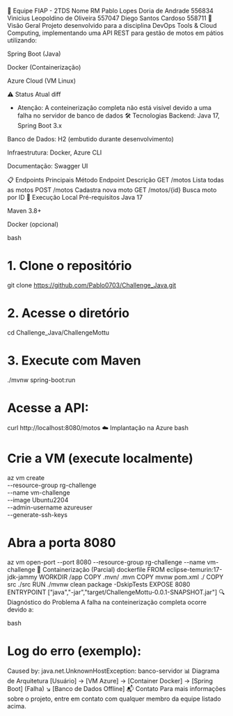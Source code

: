 👥 Equipe FIAP - 2TDS
Nome	RM
Pablo Lopes Doria de Andrade	556834
Vinicius Leopoldino de Oliveira	557047
Diego Santos Cardoso	558711
📌 Visão Geral
Projeto desenvolvido para a disciplina DevOps Tools & Cloud Computing, implementando uma API REST para gestão de motos em pátios utilizando:

Spring Boot (Java)

Docker (Containerização)

Azure Cloud (VM Linux)

⚠️ Status Atual
diff
- Atenção: A conteinerização completa não está visível devido a uma falha no servidor de banco de dados
🛠️ Tecnologias
Backend: Java 17, Spring Boot 3.x

Banco de Dados: H2 (embutido durante desenvolvimento)

Infraestrutura: Docker, Azure CLI

Documentação: Swagger UI

📋 Endpoints Principais
Método	Endpoint	Descrição
GET	/motos	Lista todas as motos
POST	/motos	Cadastra nova moto
GET	/motos/{id}	Busca moto por ID
🚀 Execução Local
Pré-requisitos
Java 17

Maven 3.8+

Docker (opcional)

bash
# 1. Clone o repositório
git clone https://github.com/Pablo0703/Challenge_Java.git

# 2. Acesse o diretório
cd Challenge_Java/ChallengeMottu

# 3. Execute com Maven
./mvnw spring-boot:run

# Acesse a API:
curl http://localhost:8080/motos
☁️ Implantação na Azure
bash
# Crie a VM (execute localmente)
az vm create \
  --resource-group rg-challenge \
  --name vm-challenge \
  --image Ubuntu2204 \
  --admin-username azureuser \
  --generate-ssh-keys

# Abra a porta 8080
az vm open-port --port 8080 --resource-group rg-challenge --name vm-challenge
🐳 Containerização (Parcial)
dockerfile
FROM eclipse-temurin:17-jdk-jammy
WORKDIR /app
COPY .mvn/ .mvn
COPY mvnw pom.xml ./
COPY src ./src
RUN ./mvnw clean package -DskipTests
EXPOSE 8080
ENTRYPOINT ["java","-jar","target/ChallengeMottu-0.0.1-SNAPSHOT.jar"]
🔍 Diagnóstico do Problema
A falha na conteinerização completa ocorre devido a:

bash
# Log do erro (exemplo):
Caused by: java.net.UnknownHostException: banco-servidor
📊 Diagrama de Arquitetura
[Usuário] → [VM Azure] → [Container Docker] → [Spring Boot]
                           (Falha) ↘
                          [Banco de Dados Offline]
📬 Contato
Para mais informações sobre o projeto, entre em contato com qualquer membro da equipe listado acima.
